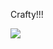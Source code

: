 Crafty!!!

<a href="https://codeclimate.com/github/jemaddux/crafty"><img src="https://codeclimate.com/github/jemaddux/crafty.png" /></a>





